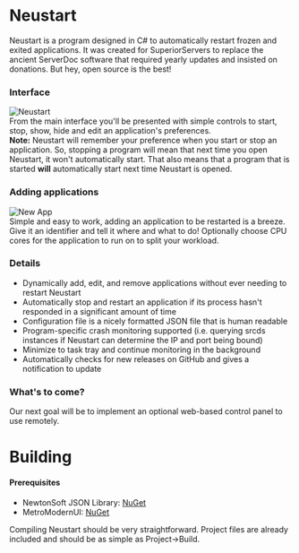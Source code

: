 # Neustart
Neustart is a program designed in C# to automatically restart frozen and exited applications.
It was created for SuperiorServers to replace the ancient ServerDoc software that required yearly updates and insisted on donations. But hey, open source is the best!
### Interface
![Neustart](https://yasbit.ch/9ACXQ.png)  
From the main interface you'll be presented with simple controls to start, stop, show, hide and edit an application's preferences.  
**Note:** Neustart will remember your preference when you start or stop an application. So, stopping a program will mean that next time you open Neustart, it won't automatically start. That also means that a program that is started **will** automatically start next time Neustart is opened.

### Adding applications
![New App](https://yasbit.ch/20564.png)  
Simple and easy to work, adding an application to be restarted is a breeze. Give it an identifier and tell it where and what to do! Optionally choose CPU cores for the application to run on to split your workload.

### Details
- Dynamically add, edit, and remove applications without ever needing to restart Neustart
- Automatically stop and restart an application if its process hasn't responded in a significant amount of time
- Configuration file is a nicely formatted JSON file that is human readable
- Program-specific crash monitoring supported (i.e. querying srcds instances if Neustart can determine the IP and port being bound)
- Minimize to task tray and continue monitoring in the background
- Automatically checks for new releases on GitHub and gives a notification to update

### What's to come?
Our next goal will be to implement an optional web-based control panel to use remotely.

# Building
#### Prerequisites
- NewtonSoft JSON Library: [NuGet](https://www.nuget.org/packages/Newtonsoft.Json/)
- MetroModernUI: [NuGet](https://www.nuget.org/packages/MetroModernUI/)

Compiling Neustart should be very straightforward. Project files are already included and should be as simple as Project->Build.
